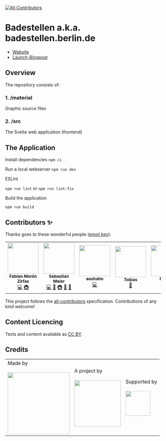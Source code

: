 <!-- ALL-CONTRIBUTORS-BADGE:START - Do not remove or modify this section -->

[![All Contributors](https://img.shields.io/badge/all_contributors-7-orange.svg?style=flat-square)](#contributors-)

<!-- ALL-CONTRIBUTORS-BADGE:END -->

# Badestellen a.k.a. badestellen.berlin.de

- [Website](https://badestellen.berlin.de/)
- [Launch-Blogpost](https://lab.technologiestiftung-berlin.de/projects/bathing-water/index.html)

## Overview

The repository consists of:

### 1. /material

Graphic source files

### 2. /src

The Svelte web application (frontend)

## The Application

Install dependencies
`npm ci`

Run a local webserver
`npm run dev`

ESLint

`npm run lint` or `npm run lint:fix`

Build the application

`npm run build`

## Contributors ✨

Thanks goes to these wonderful people ([emoji key](https://allcontributors.org/docs/en/emoji-key)):

<!-- ALL-CONTRIBUTORS-LIST:START - Do not remove or modify this section -->
<!-- prettier-ignore-start -->
<!-- markdownlint-disable -->
<table>
  <tr>
    <td align="center"><a href="https://fabianmoronzirfas.me"><img src="https://avatars.githubusercontent.com/u/315106?v=4?s=100" width="100px;" alt=""/><br /><sub><b>Fabian Morón Zirfas</b></sub></a><br /><a href="https://github.com/technologiestiftung/badestellen/commits?author=ff6347" title="Code">💻</a> <a href="#infra-ff6347" title="Infrastructure (Hosting, Build-Tools, etc)">🚇</a></td>
    <td align="center"><a href="http://www.sebastianmeier.eu/"><img src="https://avatars.githubusercontent.com/u/302789?v=4?s=100" width="100px;" alt=""/><br /><sub><b>Sebastian Meier</b></sub></a><br /><a href="https://github.com/technologiestiftung/badestellen/commits?author=sebastian-meier" title="Code">💻</a> <a href="#design-sebastian-meier" title="Design">🎨</a> <a href="#infra-sebastian-meier" title="Infrastructure (Hosting, Build-Tools, etc)">🚇</a> <a href="https://github.com/technologiestiftung/badestellen/pulls?q=is%3Apr+reviewed-by%3Asebastian-meier" title="Reviewed Pull Requests">👀</a> <a href="https://github.com/technologiestiftung/badestellen/commits?author=sebastian-meier" title="Documentation">📖</a></td>
    <td align="center"><a href="https://github.com/esshahn"><img src="https://avatars.githubusercontent.com/u/434355?v=4?s=100" width="100px;" alt=""/><br /><sub><b>esshahn</b></sub></a><br /><a href="https://github.com/technologiestiftung/badestellen/commits?author=esshahn" title="Code">💻</a></td>
    <td align="center"><a href="http://tobiasjordans.de/"><img src="https://avatars.githubusercontent.com/u/111561?v=4?s=100" width="100px;" alt=""/><br /><sub><b>Tobias</b></sub></a><br /><a href="https://github.com/technologiestiftung/badestellen/commits?author=tordans" title="Documentation">📖</a></td>
    <td align="center"><a href="https://github.com/fdnklg"><img src="https://avatars.githubusercontent.com/u/9034032?v=4?s=100" width="100px;" alt=""/><br /><sub><b>Fabian</b></sub></a><br /><a href="https://github.com/technologiestiftung/badestellen/commits?author=fdnklg" title="Code">💻</a></td>
    <td align="center"><a href="https://github.com/dnsos"><img src="https://avatars.githubusercontent.com/u/15640196?v=4?s=100" width="100px;" alt=""/><br /><sub><b>Dennis Ostendorf</b></sub></a><br /><a href="https://github.com/technologiestiftung/badestellen/commits?author=dnsos" title="Code">💻</a></td>
    <td align="center"><a href="https://github.com/vogelino"><img src="https://avatars.githubusercontent.com/u/2759340?v=4?s=100" width="100px;" alt=""/><br /><sub><b>Lucas Vogel</b></sub></a><br /><a href="https://github.com/technologiestiftung/badestellen/commits?author=vogelino" title="Documentation">📖</a></td>
  </tr>
</table>

<!-- markdownlint-restore -->
<!-- prettier-ignore-end -->

<!-- ALL-CONTRIBUTORS-LIST:END -->

This project follows the [all-contributors](https://github.com/all-contributors/all-contributors) specification. Contributions of any kind welcome!

## Content Licencing

Texts and content available as [CC BY](https://creativecommons.org/licenses/by/3.0/de/).

## Credits

<table>
  <tr>
    <td>
      Made by <a src="https://citylab-berlin.org/de/start/">
        <br />
        <br />
        <img width="200" src="https://citylab-berlin.org/wp-content/uploads/2021/05/citylab-logo.svg" />
      </a>
    </td>
    <td>
      A project by <a src="https://www.technologiestiftung-berlin.de/"> 
        <br />
        <br />
        <img width="150" src="https://citylab-berlin.org/wp-content/uploads/2021/05/tsb.svg" />
      </a>
    </td>
    <td>
      Supported by <a src="https://www.berlin.de/rbmskzl/">
        <br />
        <br />
        <img width="80" src="https://citylab-berlin.org/wp-content/uploads/2021/12/B_RBmin_Skzl_Logo_DE_V_PT_RGB-300x200.png" />
      </a>
    </td>
  </tr>
</table>
